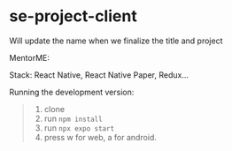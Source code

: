 # se-project-client
Will update the name when we finalize the title and project

MentorME: 

Stack: React Native, React Native Paper, Redux...

Running the development version:
> 1. clone
> 2. run ```npm install```
> 3. run ```npx expo start```
> 4. press w for web, a for android.
